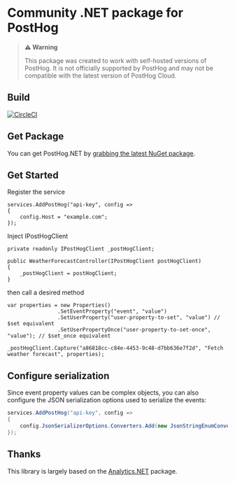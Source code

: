 # Community .NET package for PostHog

> **⚠️ Warning**
>
> This package was created to work with self-hosted versions of PostHog. 
> It is not officially supported by PostHog and may not be compatible with the latest version of PostHog Cloud.

## Build 

[![CircleCI](https://dl.circleci.com/status-badge/img/gh/Gamefound/PostHog.NET/tree/master.svg?style=svg)](https://dl.circleci.com/status-badge/redirect/gh/Gamefound/PostHog.NET/tree/master)

## Get Package

You can get PostHog.NET by [grabbing the latest NuGet package](https://www.nuget.org/packages/PostHog.NET).

## Get Started
Register the service
```
services.AddPostHog("api-key", config =>
{
    config.Host = "example.com";
});
```

Inject IPostHogClient 
```
private readonly IPostHogClient _postHogClient;

public WeatherForecastController(IPostHogClient postHogClient)
{
    _postHogClient = postHogClient;
}
```
then call a desired method
```
var properties = new Properties()
                .SetEventProperty("event", "value")
                .SetUserProperty("user-property-to-set", "value") // $set equivalent
                .SetUserPropertyOnce("user-property-to-set-once", "value"); // $set_once equivalent

_postHogClient.Capture("a86818cc-c84e-4453-9c48-d7bb636e7f2d", "Fetch weather forecast", properties);
```

## Configure serialization

Since event property values can be complex objects, you can also configure the JSON serialization options used to serialize the events:

```csharp
services.AddPostHog("api-key", config =>
{
    config.JsonSerializerOptions.Converters.Add(new JsonStringEnumConverter());
});
```

## Thanks

This library is largely based on the [Analytics.NET](https://github.com/segmentio/Analytics.NET) package.
